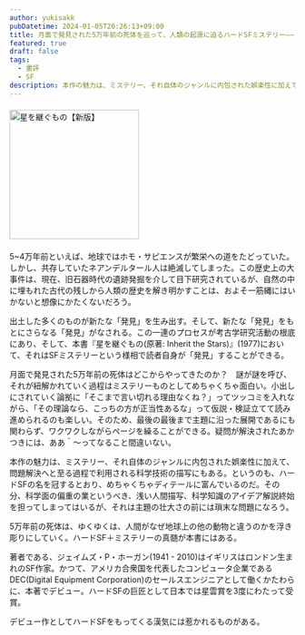 ```yaml
---
author: yukisakk
pubDatetime: 2024-01-05T20:26:13+09:00
title: 月面で発見された5万年前の死体を巡って、人類の起源に迫るハードSFミステリー——『星を継ぐもの【新版】』
featured: true
draft: false
tags:
  - 書評
  - SF
description: 本作の魅力は、ミステリー、それ自体のジャンルに内包された娯楽性に加えて、問題解決へと至る過程で利用される科学技術の描写にもある。
---
```


<div style="margin: 20px 0">
<a href="https://www.amazon.co.jp/dp/4488663311/ref=nosim?tag=revbooks084-22" class="inline-block" style="margin: 0; padding: 0; border-width: 0;">     
<img src="https://images-na.ssl-images-amazon.com/images/P/4488663311.09.LZZZZZZZ.jpg" alt="星を継ぐもの【新版】" style="width: 228px; height: auto; border-radius: 0; margin: 0; padding: 0;"> 
</a>
</div>

5~4万年前といえば、地球ではホモ・サピエンスが繁栄への道をたどっていた。しかし、共存していたネアンデルタール人は絶滅してしまった。この歴史上の大事件は、現在、旧石器時代の遺跡発掘を介して目下研究されているが、自然の中に埋もれた古代の残しから人類の歴史を解き明かすことは、およそ一筋縄にはいかないと想像にかたくないだろう。

出土した多くのものが新たな「発見」を生み出す。そして、新たな「発見」をもとにさらなる「発見」がなされる。この一連のプロセスが考古学研究活動の根底にあり、そして、本書『星を継ぐもの(原著: Inherit the Stars)』(1977)において、それはSFミステリーという様相で読者自身が「発見」することができる。

月面で発見された5万年前の死体はどこからやってきたのか？　謎が謎を呼び、それが紐解かれていく過程はミステリーものとしてめちゃくちゃ面白い。小出しにされていく論拠に「そこまで言い切れる理由なくね？」ってツッコミを入れながら、「その理論なら、こっちの方が正当性あるな」って仮説・検証立てて読み進められるのも楽しい。そのため、最後の最後まで主題に沿った展開であるにも関わらず、ワクワクしながらページを繰ることができる。疑問が解決されたあかつきには、ああ＾〜ってなること間違いない。

本作の魅力は、ミステリー、それ自体のジャンルに内包された娯楽性に加えて、問題解決へと至る過程で利用される科学技術の描写にもある。というのも、ハードSFの名を冠するとおり、めちゃくちゃディテールに富んでいるのだ。その分、科学面の偏重の業というべき、浅い人間描写、科学知識のアイデア解説終始を担ってしまってはいるが、それは主題の壮大さの前には瑣末な問題になろう。

5万年前の死体は、ゆくゆくは、人間がなぜ地球上の他の動物と違うのかを浮き彫りにしていく。ハードSF＋ミステリーの真髄が本書にはある。

著者である、ジェイムズ・P・ホーガン(1941 - 2010)はイギリスはロンドン生まれのSF作家。かつて、アメリカ合衆国を代表したコンピュータ企業であるDEC(Digital Equipment Corporation)のセールスエンジニアとして働くかたわらに、本著でデビュー。ハードSFの巨匠として日本では星雲賞を3度にわたって受賞。

デビュー作としてハードSFをもってくる漢気には惹かれるものがある。

